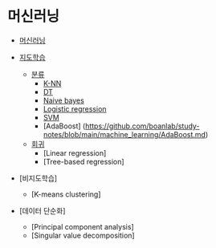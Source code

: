 # 머신러닝

- [머신러닝](https://github.com/boanlab/study-notes/blob/main/machine_learning/machine_learning.md)
- [지도학습](https://github.com/boanlab/study-notes/blob/main/machine_learning/Supervised_Learning.md)
    - [분류](https://github.com/boanlab/study-notes/blob/main/machine_learning/Classification.md)
        - [K-NN](https://github.com/boanlab/study-notes/blob/main/machine_learning/K-NN.md)
        - [DT](https://github.com/boanlab/study-notes/blob/main/machine_learning/DecisionTree.md)
        - [Naive bayes](https://github.com/boanlab/study-notes/blob/main/machine_learning/Naive_Bayes.md)
        - [Logistic regression](https://github.com/boanlab/study-notes/blob/main/machine_learning/Logistic_Regression.md)
        - [SVM](https://github.com/boanlab/study-notes/blob/main/machine_learning/SVM.md)
        - [AdaBoost] (https://github.com/boanlab/study-notes/blob/main/machine_learning/AdaBoost.md)
    - [회귀](https://github.com/boanlab/study-notes/blob/main/machine_learning/Regression.md)
        - [Linear regression]
        - [Tree-based regression]
- [비지도학습]
    - [K-means clustering]

- [데이터 단순화]
    - [Principal component analysis]
    - [Singular value decomposition]
